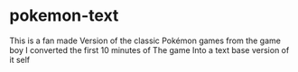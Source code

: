 # pokemon-text
This is a fan made Version of the classic Pokémon games  from the game boy  I converted the first 10 minutes of The game Into a text base version of it self
